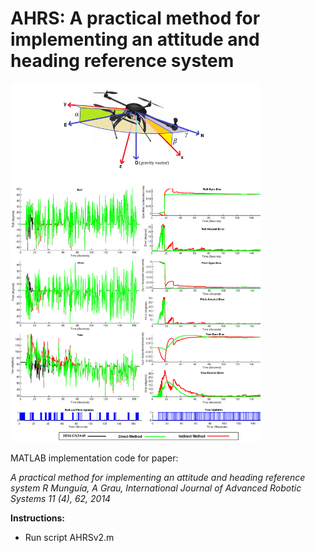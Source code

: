 # AHRS: A practical method for implementing an attitude and heading reference system

<img src="AHRS.png" alt="AHRS Diagram" width="400"/>

MATLAB implementation code for paper: 

*A practical method for implementing an attitude and heading reference system
R Munguía, A Grau,
International Journal of Advanced Robotic Systems 11 (4), 62, 2014*

**Instructions:**
- Run script AHRSv2.m

